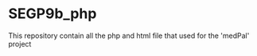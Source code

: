 # SEGP9b_php

<p>This repository contain all the php and html file that used for the 'medPal' project</P>


